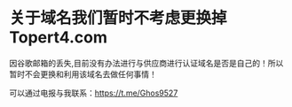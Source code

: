 # 关于域名我们暂时不考虑更换掉Topert4.com

因谷歌邮箱的丢失,目前没有办法进行与供应商进行认证域名是否是自己的！所以暂时不会更换和利用该域名去做任何事情！

可以通过电报与我联系：https://t.me/Ghos9527
